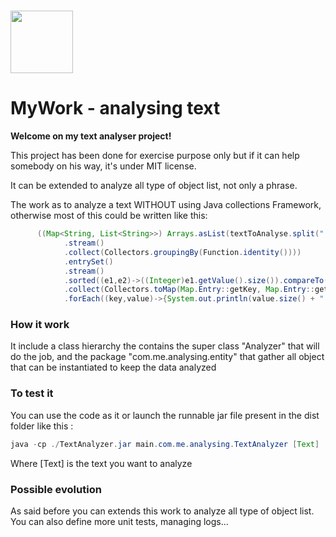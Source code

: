 # <img src="https://image.freepik.com/free-icon/chart-analysis_318-81675.jpg" alt="" width=100/>  
MyWork - analysing text
========

**Welcome on my text analyser project!**

This project has been done for exercise purpose only but if it can help somebody on his way, it's under MIT license.

It can be extended to analyze all type of object list, not only a phrase.

The work as to analyze a text WITHOUT using Java collections Framework, otherwise most of this could be written like this:

```java
      ((Map<String, List<String>>) Arrays.asList(textToAnalyse.split(" "))
            .stream()
            .collect(Collectors.groupingBy(Function.identity())))
            .entrySet()
            .stream()
            .sorted((e1,e2)->((Integer)e1.getValue().size()).compareTo(((Integer)e2.getValue().size())))
            .collect(Collectors.toMap(Map.Entry::getKey, Map.Entry::getValue, (e1, e2) -> e2, LinkedHashMap::new))
            .forEach((key,value)->{System.out.println(value.size() + " " + key);}); 
```

### How it work

It include a class hierarchy the contains the super class "Analyzer" that will do the job, and the package "com.me.analysing.entity" that gather all object that can be instantiated to keep the data analyzed 

### To test it
You can use the code as it or launch the runnable jar file present in the dist folder like this :
```java
java -cp ./TextAnalyzer.jar main.com.me.analysing.TextAnalyzer [Text]
```
Where [Text] is the text you want to analyze

### Possible evolution
As said before you can extends this work to analyze all type of object list. You can also define more unit tests, managing logs...
